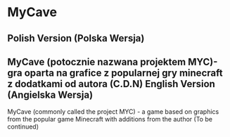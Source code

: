 MyCave
==============
Polish Version (Polska Wersja)
----------------------------
MyCave (potocznie nazwana projektem MYC)- gra oparta na grafice z popularnej gry minecraft z dodatkami od autora 
(C.D.N)
English Version (Angielska Wersja)
----------------------------
MyCave (commonly called the project MYC) - a game based on graphics from the popular game Minecraft with additions from the author
(To be continued)